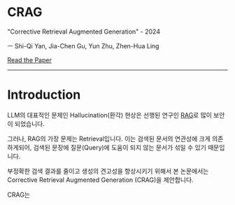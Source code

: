 # CRAG

"Corrective Retrieval Augmented Generation" - 2024

ㅡ Shi-Qi Yan, Jia-Chen Gu, Yun Zhu, Zhen-Hua Ling

[Read the Paper](https://arxiv.org/pdf/2401.15884)

---
# Introduction

LLM의 대표적인 문제인 Hallucination(환각) 현상은 선행된 연구인 [RAG](https://github.com/PARKYUNSU/pytorch_imple/tree/main/Agentic_RAG/Basic_Agentic_RAG)로 많이 보안이 되었습니다.

그러나, RAG의 가장 문제는 Retrieval입니다. 이는 검색된 문서의 연관성에 크게 의존하게되어, 검색된 문장에 질문(Query)에 도움이 되지 않는 문서가 섞일 수 있기 때문입니다.

부정확한 검색 결과를 줄이고 생성의 견고성을 향상시키기 위해서 본 논문에서는 Corrective Retrieval Augmented Generation (CRAG)을 제안합니다.

CRAG는


